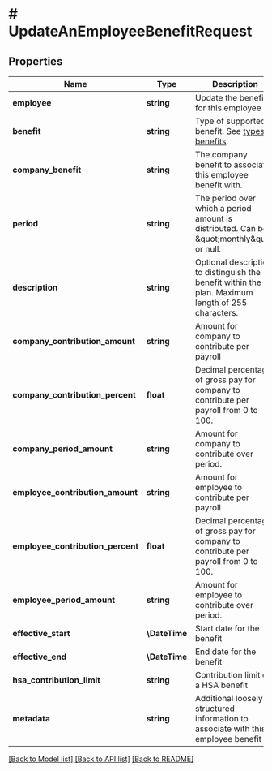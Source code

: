# # UpdateAnEmployeeBenefitRequest

## Properties

Name | Type | Description | Notes
------------ | ------------- | ------------- | -------------
**employee** | **string** | Update the benefit for this employee | [optional]
**benefit** | **string** | Type of supported benefit. See [types of benefits](https://docs.checkhq.com/reference#types-of-benefits). | [optional]
**company_benefit** | **string** | The company benefit to associate this employee benefit with. | [optional]
**period** | **string** | The period over which a period amount is distributed. Can be \&quot;monthly\&quot; or null. | [optional]
**description** | **string** | Optional description to distinguish the benefit within the plan. Maximum length of 255 characters. | [optional]
**company_contribution_amount** | **string** | Amount for company to contribute per payroll | [optional]
**company_contribution_percent** | **float** | Decimal percentage of gross pay for company to contribute per payroll from 0 to 100. | [optional]
**company_period_amount** | **string** | Amount for company to contribute over period. | [optional]
**employee_contribution_amount** | **string** | Amount for employee to contribute per payroll | [optional]
**employee_contribution_percent** | **float** | Decimal percentage of gross pay for company to contribute per payroll from 0 to 100. | [optional]
**employee_period_amount** | **string** | Amount for employee to contribute over period. | [optional]
**effective_start** | **\DateTime** | Start date for the benefit | [optional]
**effective_end** | **\DateTime** | End date for the benefit | [optional]
**hsa_contribution_limit** | **string** | Contribution limit of a HSA benefit | [optional]
**metadata** | **string** | Additional loosely structured information to associate with this employee benefit | [optional]

[[Back to Model list]](../../README.md#models) [[Back to API list]](../../README.md#endpoints) [[Back to README]](../../README.md)
